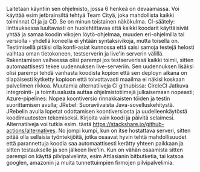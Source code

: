 Laitetaan käyntiin sen ohjelmisto, jossa 6 henkeä on devaamassa.  Voi käyttää esim jetbrainsiltä tehtyä Team Cityä, joka mahdollista kaikki toiminnat CI ja ja CD. Se on minun toistainen näkökulma.
CI-säätely: linttauksessa luultavasti on huolehtittavaa että kaikki koodarit käyttäisivät yhtää ja samaa koodin vikojen löytö-ohjelmaa, muuden eri-ohjelmilla tai versiolla - yhdellä koneella ei yhtään syntaksivikoja, mutta toisella on. Testimisellä pitäisi olla konfi-asiat kunnossa että saisi samoja testejä helosti vaihtaa oman tietokoneen, testserverin ja live'in serverin välillä. Rakentamisen vaiheessa olisi parempi jos testserverissä kaikki toimii, sitten automaattisesti tekee uudennuksen live-serveriin. Sen uudennuksen lisäksi olisi parempi tehdä vanhasta koodista kopion että sen deployn aikana on tilapäisesti kytketty kopioon että toivottavasti maailma ei näkisi koskaan palvelimen rikkoa.
Muutamia alternatiiveja CI githubissa: CircleCl Jatkuva integrointi- ja toimitusalusta auttaa ohjelmistotiimejä julkaisemaan nopeasti; Azure-pipelines: Nopea koontiversio rinnakkaisten töiden ja testin suorittamisen avulla; JRebel: Suoraviivaista Java-sovelluskehitystä. JRebelin avulla lopetat odottamisen koontiversiosta ja uudelleenkäytöstä koodimuutosten tekemiseksi. Kirjoita vain koodi ja päivitä selaimesi. Alternatiiveja voi tutkia esim. tästä <https://stackshare.io/github-actions/alternatives>.
No jompi kumpi, kun on itse hostattava serveri, sitten pitää olla sellaisia työntekijöitä, jotka osaavat hyvin tehtä mahdollisuudet että parannettuja koodia saa automaattisesti kerätty yhteen paikkaan ja sitten testaukselle ja sen jälkeen live'iin. Kun on vähän osaamista sitten parempi on käyttä pilvipalvelinta, esim Attlasianin bitbutketia, tai katsoa googlen, amazonin ja muita tunnettuimpien firmojen pilvipalvelimia.
